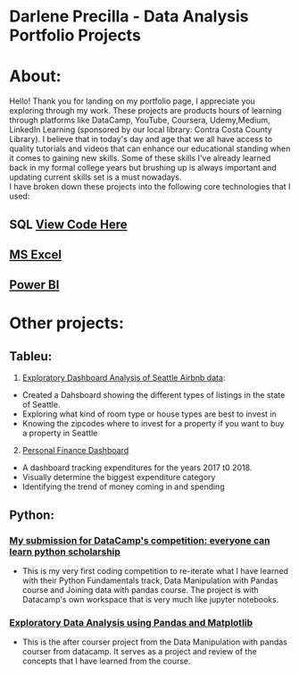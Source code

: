 # Darlene Precilla - Data Analysis Portfolio Projects

# About:
Hello! Thank you for landing on my portfolio page, I appreciate you exploring through my work. These projects are products hours of learning through platforms like DataCamp, YouTube, Coursera, Udemy,Medium, LinkedIn Learning (sponsored by our local library: Contra Costa County Library). I believe that in today's day and age that we all have access to quality tutorials and videos that can enhance our educational standing when it comes to gaining new skills. Some of these skills I've already learned back in my formal college years but brushing up is always important and updating current skills set is a must nowadays. <br /> I have broken down these projects into the following core technologies that I used:
## SQL [View Code Here](https://github.com/dcprecilla/Data-Analysis-Portfolio-Projects/tree/main/SQL%20Projects) 
## [MS Excel](https://github.com/dcprecilla/Data-Analysis-Portfolio-Projects/tree/main/Excel)
## [Power BI](https://github.com/dcprecilla/Data-Analysis-Portfolio-Projects/tree/main/Power_BI)

# Other projects:
## Tableu:
1. [Exploratory Dashboard Analysis of Seattle Airbnb data](https://public.tableau.com/app/profile/darlene.precilla/viz/AirbnbDashboardProject_16741940103850/AirbnbDashboard):
- Created a Dahsboard showing the different types of listings in the state of Seattle.
- Exploring what kind of room type or house types are best to invest in
- Knowing the zipcodes where to invest for a property if you want to buy a property in Seattle
2. [Personal Finance Dashboard](https://public.tableau.com/app/profile/darlene.precilla/viz/PersonalFinanceDashboard_16781770436690/PersonalFinanceDashboard?publish=yes)
- A dashboard tracking expenditures for the years 2017 t0 2018.
- Visually determine the biggest expenditure category
- Identifying the trend of money coming in and spending

## Python:

### [My submission for DataCamp's competition: everyone can learn python scholarship](https://app.datacamp.com/workspace/w/e11b35a9-8c1a-4e12-879d-1cbf689ade6e)
  - This is my very first coding competition to re-iterate what I have learned with their Python Fundamentals track, Data Manipulation with Pandas course and Joining data with pandas course. The project is with Datacamp's own workspace that is very much like jupyter notebooks. 

### [Exploratory Data Analysis using Pandas and Matplotlib](https://app.datacamp.com/workspace/w/70726f93-8057-45c7-afe0-4d007f475f8e/edit)
  - This is the after courser project from the Data Manipulation with pandas courser from datacamp. It serves as a project and review of the concepts that I have learned from the course. 

